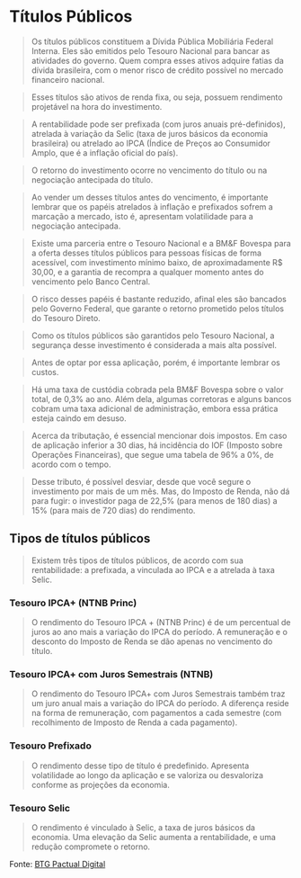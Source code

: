 # Títulos Públicos

> Os títulos públicos constituem a Dívida Pública Mobiliária Federal Interna. Eles são emitidos pelo Tesouro Nacional para bancar as atividades do governo. Quem compra esses ativos adquire fatias da dívida brasileira, com o menor risco de crédito possível no mercado financeiro nacional.

> Esses títulos são ativos de renda fixa, ou seja, possuem rendimento projetável na hora do investimento.

> A rentabilidade pode ser prefixada (com juros anuais pré-definidos), atrelada à variação da Selic (taxa de juros básicos da economia brasileira) ou atrelado ao IPCA (Índice de Preços ao Consumidor Amplo, que é a inflação oficial do país).

> O retorno do investimento ocorre no vencimento do título ou na negociação antecipada do título.

> Ao vender um desses títulos antes do vencimento, é importante lembrar que os papéis atrelados à inflação e prefixados sofrem a marcação a mercado, isto é, apresentam volatilidade para a negociação antecipada.

> Existe uma parceria entre o Tesouro Nacional e a BM&F Bovespa para a oferta desses títulos públicos para pessoas físicas de forma acessível, com investimento mínimo baixo, de aproximadamente R$ 30,00, e a garantia de recompra a qualquer momento antes do vencimento pelo Banco Central.

> O risco desses papéis é bastante reduzido, afinal eles são bancados pelo Governo Federal, que garante o retorno prometido pelos títulos do Tesouro Direto.

> Como os títulos públicos são garantidos pelo Tesouro Nacional, a segurança desse investimento é considerada a mais alta possível.

> Antes de optar por essa aplicação, porém, é importante lembrar os custos.

> Há uma taxa de custódia cobrada pela BM&F Bovespa sobre o valor total, de 0,3% ao ano. Além dela, algumas corretoras e alguns bancos cobram uma taxa adicional de administração, embora essa prática esteja caindo em desuso.

> Acerca da tributação, é essencial mencionar dois impostos. Em caso de aplicação inferior a 30 dias, há incidência do IOF (Imposto sobre Operações Financeiras), que segue uma tabela de 96% a 0%, de acordo com o tempo.

> Desse tributo, é possível desviar, desde que você segure o investimento por mais de um mês. Mas, do Imposto de Renda, não dá para fugir: o investidor paga de 22,5% (para menos de 180 dias) a 15% (para mais de 720 dias) do rendimento.

## Tipos de títulos públicos

> Existem três tipos de títulos públicos, de acordo com sua rentabilidade: a prefixada, a vinculada ao IPCA e a atrelada à taxa Selic.

### Tesouro IPCA+ (NTNB Princ)

> O rendimento do Tesouro IPCA + (NTNB Princ) é de um percentual de juros ao ano mais a variação do IPCA do período. A remuneração e o desconto do Imposto de Renda se dão apenas no vencimento do título.

### Tesouro IPCA+ com Juros Semestrais (NTNB)

> O rendimento do Tesouro IPCA+ com Juros Semestrais também traz um juro anual mais a variação do IPCA do período. A diferença reside na forma de remuneração, com pagamentos a cada semestre (com recolhimento de Imposto de Renda a cada pagamento).

### Tesouro Prefixado

> O rendimento desse tipo de título é predefinido. Apresenta volatilidade ao longo da aplicação e se valoriza ou desvaloriza conforme as projeções da economia.

### Tesouro Selic

> O rendimento é vinculado à Selic, a taxa de juros básicos da economia. Uma elevação da Selic aumenta a rentabilidade, e uma redução compromete o retorno.

Fonte: [BTG Pactual Digital](https://www.btgpactualdigital.com/blog/investimentos/investimentos-em-renda-fixa-e-variavel?gclid=CjwKCAjw7e_0BRB7EiwAlH-goCNX_s5TOL3_LQbWHQ3hx5s501I-1DeAPDvwJty1h9t3uAaA-YdhZxoC3VoQAvD_BwE)